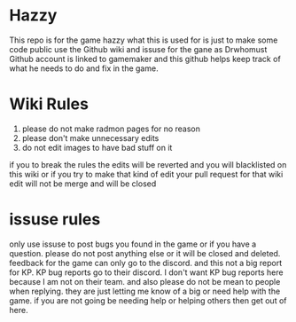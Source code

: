# Hazzy

This repo is for the game hazzy
what this is used for is just to make some code public
use the Github wiki and issuse for the gane as Drwhomust Github account is linked to gamemaker
and this github helps keep track of what he needs to do and fix in the game.

# Wiki Rules

1. please do not make radmon pages for no reason
2. please don't make unnecessary edits
3. do not edit images to have bad stuff on it

if you to break the rules the edits will be reverted and you will blacklisted on this wiki or if you try to make that
kind of edit your pull request for that wiki edit will not be merge and will be closed

# issuse rules

only use issuse to post bugs you found in the game or if you have a question. please do not post anything else or it will be closed and deleted. feedback for the game can only go to the discord. and this not a big report for KP. KP bug reports go to their discord. I don't want KP bug reports here because I am not on their team. and also please do not be mean to people when replying. they are just letting me know of a big or need help with the game. if you are not going be needing help or helping others then get out of here.
